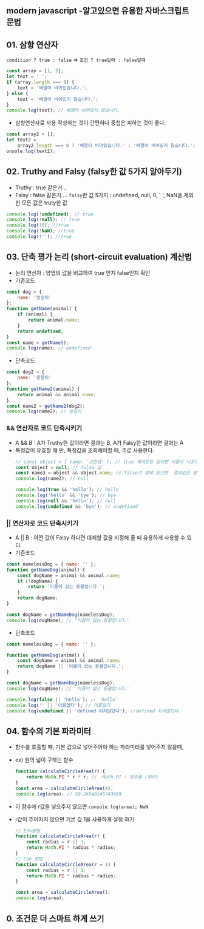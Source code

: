 ## <b> modern javascript -알고있으면 유용한 자바스크립트 문법 </b>

## 01. 삼항 연산자

`condition ? true : false` => `조건 ? true일때 : false일때`

```javascript
const array = [1, 2];
let text = ' ';
if (array.length === 0) {
	text = '배열이 비어있습니다.';
} else {
	text = '배열이 비어있지 않습니다.';
}
console.log(text); // 배열이 비어있지 않습니다.
```

-   삼항연산자로 사용 작성하는 것이 간편하나 중첩은 피하는 것이 좋다.

```javascript
const array2 = [];
let text2 =
	array2.length === 0 ? '배열이 비어있습니다.' : '배열이 비어있지 않습니다.';
onsole.log(text2);
```

## 02. Truthy and Falsy (falsy한 값 5가지 알아두기)

-   Truthy : true 같은거...
-   Falsy : false 같은거....
    `falsy`한 값 5가지 : undefined, null, 0, ' ', NaN을 제외한 모든 값은 truty한 값

```javascript
console.log(!undefined); // true
console.log(!null); // true
console.log(!0); //true
console.log(!NaN); //true
console.log(!''); //true
```

## 03. 단축 평가 논리 (short-circuit evaluation) 계산법

-   논리 연산자 : 양옆의 값을 비교하여 true 인지 false인지 확인
-   기존코드

```javascript
const dog = {
	name: '멍멍이'
};
function getName(animal) {
	if (animal) {
		return animal.name;
	}
	return undefined;
}
const name = getName();
console.log(name); // undefined
```

-   단축코드

```javascript
const dog2 = {
	name: '뭉뭉이'
};
function getName2(animal) {
	return animal && animal.name;
}
const name2 = getName2(dog2);
console.log(name2); // 뭉뭉이
```

### <b> && 연산자로 코드 단축시키기 </b>

-   A && B : A가 Truthy한 값이라면 결과는 B, A가 Falsy한 값이라면 결과는 A
-   특정값이 유효할 때 만, 특정값을 조회해야할 때, 주로 사용한다.
    ```javascript
    // const object = { name: '고한샘' }; // true 제대로된 값이면 이름이 나온다
    const object = null; // false 값
    const name3 = object && object.name; // false가 앞에 있으면  결과값은 앞
    console.log(name3); // null
    ```
    ```javascript
    console.log(true && 'hello'); // hello
    console.log('hello' && 'bye'); // bye
    console.log(null && 'hello'); // null
    console.log(undefined && 'bye'); // undefined
    ```

### <b> || 연산자로 코드 단축시키기 </b>

-   A || B : 어떤 값이 Falsy 하다면 대체할 값을 지정해 줄 때 유용하게 사용할 수 있다.
-   기존코드

```javascript
const namelessDog = { name: '' };
function getNameDog(animal) {
	const dogName = animal && animal.name;
	if (!dogName) {
		return '이름이 없는 동물입니다.';
	}
	return dogName;
}

const dogName = getNameDog(namelessDog);
console.log(dogName); // '이름이 없는 동물입니다.'
```

-   단축코드

```javascript
const namelessDog = { name: '' };

function getNameDog(animal) {
	const dogName = animal && animal.name;
	return dogName || '이름이 없는 동물입니다.';
}

const dogName = getNameDog(namelessDog);
console.log(dogName); // '이름이 없는 동물입니다.'
```

```javascript
console.log(false || 'hello'); // 'hello'
console.log('' || '이름없다'); // 이름없다
console.log(undefined || 'defined 되지않았다'); //defined 되지않았다
```

## 04. 함수의 기본 파라미터

-   함수를 호출할 때, 기본 값으로 넣어주어야 하는 파라미터를 넣어주지 않을때,
-   ex) 원의 넓이 구하는 함수
    ```javascript
    function calculateCircleArea(r) {
    	return Math.PI * r * r; //  Math.PI : 원주율 (파이)
    }
    const area = calculateCircleArea(4);
    console.log(area); // 50.26548245743669
    ```
-   이 함수에 r값을 넣으주지 않으면 `console.log(area); NaN`
-   r값이 주어지지 않으면 기본 값 1을 사용하게 설정 하기

    ```javascript
    // ES%방법
    function calculateCircleArea(r) {
    	const radius = r || 1;
    	return Math.PI * radius * radius;
    }
    // ES6 방법
    function calculateCircleArea(r = 1) {
    	const radius = r || 1;
    	return Math.PI * radius * radius;
    }

    const area = calculateCircleArea();
    console.log(area);
    ```

## 0. 조건문 더 스마트 하게 쓰기
